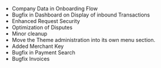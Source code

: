 - Company Data in Onboarding Flow
- Bugfix in Dashboard on Display of inbound Transactions
- Enhanced Request Security
- Optimization of Disputes
- Minor cleanup
- Move the Theme administration into its own menu section.
- Added Merchant Key
- Bugfix in Payment Search
- Bugfix Invoices